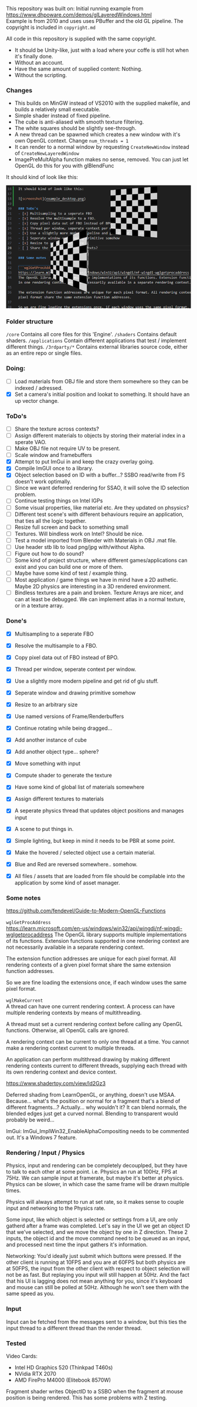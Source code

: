 This repository was built on:
Initial running example from https://www.dhpoware.com/demos/glLayeredWindows.html<br>
Example is from 2010 and uses uses PBuffer and the old GL pipeline.
The copyright is included in `copyright.md`

All code in this repository is supplied with the same copyright.

- It should be Unity-like, just with a load where your coffe is still hot when it's finally done.
- Without an account.
- Have the same amount of supplied content: Nothing.
- Without the scripting.

### Changes
- This builds on MinGW instead of VS2010 with the supplied makefile, and builds a relatively small executable.
- Simple shader instead of fixed pipeline.
- The cube is anti-aliased with smooth texture filtering.
- The white squares should be slightly see-through.
- A new thread can be spawned which creates a new window with it's own OpenGL context. Change `num_threads = 1`
- It can render to a normal window by requesting `CreateNewWindow` instead of `CreateNewLayeredWindow`
- ImagePreMultAlpha function makes no sense, removed. You can just let OpenGL do this for you with glBlendFunc

It should kind of look like this:

![screenshot](data/example_desktop.png)

### Folder structure
`/core`         Contains all core files for this 'Engine'.
`/shaders`      Contains default shaders.
`/applications` Contain different applications that test / implement different things.
`/3rdparty/*`   Contains external libraries source code, either as an entire repo or single files.

### Doing:
- [ ] Load materials from OBJ file and store them somewhere so they can be indexed / adressed.
- [x] Set a camera's initial position and lookat to something. It should have an up vector change.

### ToDo's
- [ ] Share the texture across contexts?
- [ ] Assign different materials to objects by storing their material index in a sperate VAO.
- [ ] Make OBJ file not require UV to be present.
- [ ] Scale window and framebuffers
- [x] Attempt to put ImGui in and keep the crazy overlay going.
- [x] Compile ImGUI once to a library.
- [x] Object selection based on ID with a buffer...? SSBO read/write from FS doesn't work optimally.
- [ ] Since we want deferred rendering for SSAO, it will solve the ID selection problem.
- [ ] Continue testing things on Intel IGPs
- [ ] Some visual properties, like material etc. Are they updated on phsysics?
- [ ] Different test scene's with different behaviours require an application, that ties all the logic together.
- [ ] Resize full screen and back to something small
- [ ] Textures. Will bindless work on Intel? Should be nice.
- [ ] Test a model imported from Blender with Materials in OBJ .mat file.
- [ ] Use header stb lib to load png/jpg with/without Alpha.
- [ ] Figure out how to do sound?
- [ ] Some kind of project structure, where different games/applications can exist and you can build one or more of them.
- [ ] Maybe have some kind of test / example thing.
- [ ] Most application / game things we have in mind have a 2D asthetic. Maybe 2D physics are interesting in a 3D rendered environment.
- [ ] Bindless textures are a pain and broken. Texture Arrays are nicer, and can at least be debugged. We can implement atlas in a normal texture, or in a texture array.

### Done's
- [x] Multisampling to a seperate FBO
- [x] Resolve the multisample to a FBO.
- [x] Copy pixel data out of FBO instead of BPO.
- [x] Thread per window, seperate context per window.
- [x] Use a slightly more modern pipeline and get rid of glu stuff.
- [x] Seperate window and drawing primitive somehow
- [x] Resize to an arbitrary size
- [x] Use named versions of Frame/Renderbuffers
- [x] Continue rotating while being dragged...
- [x] Add another instance of cube
- [x] Add another object type... sphere?
- [x] Move something with input
- [x] Compute shader to generate the texture
- [x] Have some kind of global list of materials somewhere
- [x] Assign different textures to materials
- [x] A seperate physics thread that updates object positions and manages input
- [x] A scene to put things in.
- [x] Simple lighting, but keep in mind it needs to be PBR at some point.
- [x] Make the hovered / selected object use a certain material.
- [x] Blue and Red are reversed somewhere.. somehow.
- [x] All files / assets that are loaded from file should be compilable into the application by some kind of asset manager.


### Some notes

https://github.com/fendevel/Guide-to-Modern-OpenGL-Functions

```wglGetProcAddress```<br>
https://learn.microsoft.com/en-us/windows/win32/api/wingdi/nf-wingdi-wglgetprocaddress
The OpenGL library supports multiple implementations of its functions. Extension functions supported in one rendering context are not necessarily available in a separate rendering context.

The extension function addresses are unique for each pixel format. All rendering contexts of a given pixel format share the same extension function addresses.

So we are fine loading the extensions once, if each window uses the same pixel format.

```wglMakeCurrent```<br>
A thread can have one current rendering context. A process can have multiple rendering contexts by means of multithreading.

A thread must set a current rendering context before calling any OpenGL functions. Otherwise, all OpenGL calls are ignored.

A rendering context can be current to only one thread at a time. You cannot make a rendering context current to multiple threads.

An application can perform multithread drawing by making different rendering contexts current to different threads, supplying each thread with its own rendering context and device context.

https://www.shadertoy.com/view/ld2Gz3

Deferred shading from LearnOpenGL, or anything, doesn't use MSAA. Because... what's the position or normal for a fragment that's a blend of different fragments...? Actually... why wouldn't it? It can blend normals, the blended edges just get a curved normal. Blending to transparent would probably be weird...

ImGui: ImGui_ImplWin32_EnableAlphaCompositing needs to be commented out. It's a Windows 7 feature.

### Rendering / Input / Physics

Physics, input and rendering can be completely decouplped, but they have to talk to each other at some point.
i.e. Physics an run at 100Hz, FPS at 75Hz. We can sample input at framerate, but maybe it's better at physics.
Physics can be slower, in which case the same frame will be drawn multiple times.

Physics will always attempt to run at set rate, so it makes sense to couple input and networking to the Physics rate.

Some input, like which object is selected or settings from a UI, are only gatherd after a frame was completed. Let's say in the UI we get an object ID that we've selected, and we move the object by one in Z direction. These 2 inputs, the object id and the move command need to be queued as an input, and processed next time the input gathers it's information.

Networking: You'd ideally just submit which buttons were pressed. If the other client is running at 10FPS and you are at 60FPS but both physics are at 50FPS, the input from the other client with respect to object selection will not be as fast. But replaying you input will still happen at 50Hz. And the fact that his UI is lagging does not mean anything for you, since it's keyboard and mouse can still be polled at 50Hz. Although he won't see them with the same speed as you.

### Input
Input can be fetched from the messages sent to a window, but this ties the input thread to a different thread than the render thread.

### Tested
Video Cards:
 - Intel HD Graphics 520 (Thinkpad T460s)
 - NVidia RTX 2070
 - AMD FirePro M4000 (Elitebook 8570W)

Fragment shader writes ObjectID to a SSBO when the fragment at mouse position is being rendered. This has some problems with Z testing.
